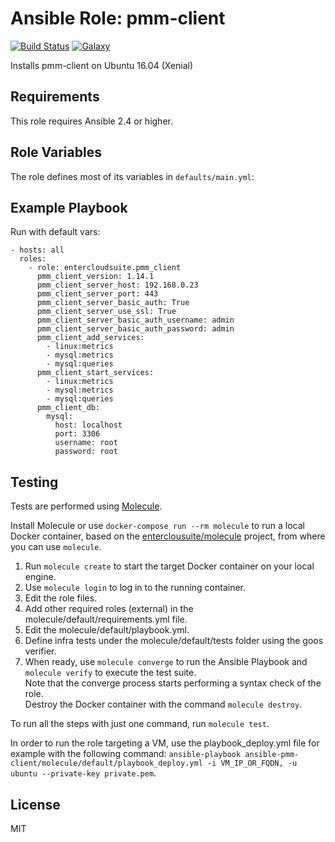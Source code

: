 Ansible Role: pmm-client 
======================================

[![Build Status](https://travis-ci.org/entercloudsuite/ansible-pmm-client.svg?branch=master)](https://travis-ci.org/entercloudsuite/ansible-pmm-client)
[![Galaxy](https://img.shields.io/badge/galaxy-entercloudsuite.pmm_client-blue.svg?style=flat-square)](https://galaxy.ansible.com/entercloudsuite/pmm_client)  

Installs pmm-client on Ubuntu 16.04 (Xenial)

## Requirements

This role requires Ansible 2.4 or higher.

## Role Variables

The role defines most of its variables in `defaults/main.yml`:

## Example Playbook

Run with default vars:

```
- hosts: all
  roles:
    - role: entercloudsuite.pmm_client
      pmm_client_version: 1.14.1
      pmm_client_server_host: 192.168.0.23
      pmm_client_server_port: 443
      pmm_client_server_basic_auth: True
      pmm_client_server_use_ssl: True
      pmm_client_server_basic_auth_username: admin
      pmm_client_server_basic_auth_password: admin
      pmm_client_add_services:
        - linux:metrics
        - mysql:metrics
        - mysql:queries
      pmm_client_start_services:
        - linux:metrics
        - mysql:metrics
        - mysql:queries
      pmm_client_db:
        mysql:
          host: localhost
          port: 3306
          username: root
          password: root
```

## Testing

Tests are performed using [Molecule](http://molecule.readthedocs.org/en/latest/).

Install Molecule or use `docker-compose run --rm molecule` to run a local Docker container, based on the [enterclousuite/molecule](https://hub.docker.com/r/fminzoni/molecule/) project, from where you can use `molecule`.

1. Run `molecule create` to start the target Docker container on your local engine.  
2. Use `molecule login` to log in to the running container.  
3. Edit the role files.  
4. Add other required roles (external) in the molecule/default/requirements.yml file.  
5. Edit the molecule/default/playbook.yml.  
6. Define infra tests under the molecule/default/tests folder using the goos verifier.  
7. When ready, use `molecule converge` to run the Ansible Playbook and `molecule verify` to execute the test suite.  
Note that the converge process starts performing a syntax check of the role.  
Destroy the Docker container with the command `molecule destroy`.   

To run all the steps with just one command, run `molecule test`. 

In order to run the role targeting a VM, use the playbook_deploy.yml file for example with the following command: `ansible-playbook ansible-pmm-client/molecule/default/playbook_deploy.yml -i VM_IP_OR_FQDN, -u ubuntu --private-key private.pem`.  

## License

MIT
